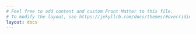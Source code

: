 ```yaml
---
# Feel free to add content and custom Front Matter to this file.
# To modify the layout, see https://jekyllrb.com/docs/themes/#overriding-theme-defaults
layout: docs
---
```

